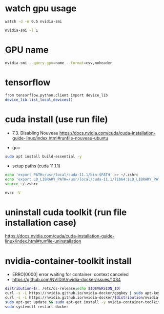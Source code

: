 # watch gpu usage

```bash
watch -d -n 0.5 nvidia-smi
```

```bash
nvidia-smi -l 1
```
# GPU name
```bash
nvidia-smi --query-gpu=name --format=csv,noheader
```

# tensorflow
```bash
from tensorflow.python.client import device_lib
device_lib.list_local_devices()
```


# cuda install (use run file)

-   7.3. Disabling Nouveau
    <https://docs.nvidia.com/cuda/cuda-installation-guide-linux/index.html#runfile-nouveau-ubuntu>

-   gcc

```bash
sudo apt install build-essential -y
```

-   setup paths (cuda 11.1.1)

```bash
echo 'export PATH=/usr/local/cuda-11.1/bin:$PATH' >> ~/.zshrc
echo 'export LD_LIBRARY_PATH=/usr/local/cuda-11.1/lib64:$LD_LIBRARY_PATH' >> ~/.zshrc
source ~/.zshrc
```

```bash
nvcc -V
```

# uninstall cuda toolkit (run file installation case)

<https://docs.nvidia.com/cuda/cuda-installation-guide-linux/index.html#runfile-uninstallation>

# nvidia-container-toolkit install

-   ERRO[0000] error waiting for container: context canceled
-   https://github.com/NVIDIA/nvidia-docker/issues/1034

```bash
distribution=$(. /etc/os-release;echo $ID$VERSION_ID)
curl -s -L https://nvidia.github.io/nvidia-docker/gpgkey | sudo apt-key add -
curl -s -L https://nvidia.github.io/nvidia-docker/$distribution/nvidia-docker.list | sudo tee /etc/apt/sources.list.d/nvidia-docker.list
sudo apt-get update && sudo apt-get install -y nvidia-container-toolkit
sudo systemctl restart docker
```

